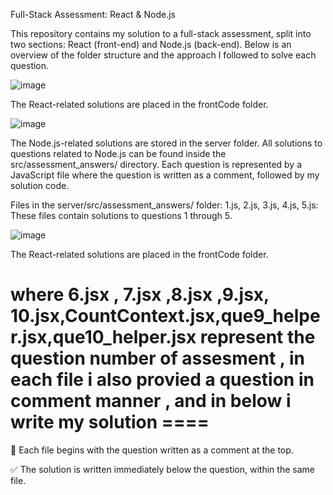 Full-Stack Assessment: React & Node.js

This repository contains my solution to a full-stack assessment, split into two sections: React (front-end) and Node.js (back-end). Below is an overview of the folder structure and the approach I followed to solve each question.

![image](https://github.com/user-attachments/assets/013582ec-f254-4a86-a9d3-8b797590cb65)

The React-related solutions are placed in the frontCode folder. 

![image](https://github.com/user-attachments/assets/7490f974-8c9d-4d5c-924f-975e2c094444)

The Node.js-related solutions are stored in the server folder. All solutions to questions related to Node.js can be found inside the src/assessment_answers/ directory. Each question is represented by a JavaScript file where the question is written as a comment, followed by my solution code.

Files in the server/src/assessment_answers/ folder:
1.js, 2.js, 3.js, 4.js, 5.js: These files contain solutions to questions 1 through 5.

![image](https://github.com/user-attachments/assets/b9664e55-c723-42a9-8b6d-28f805e21ffa)

The React-related solutions are placed in the frontCode folder.

where 6.jsx , 7.jsx ,8.jsx ,9.jsx, 10.jsx,CountContext.jsx,que9_helper.jsx,que10_helper.jsx represent the question number of assesment , in each file i also provied a question in comment manner , and in below i write my solution  ====
==

📝 Each file begins with the question written as a comment at the top.

✅ The solution is written immediately below the question, within the same file.
